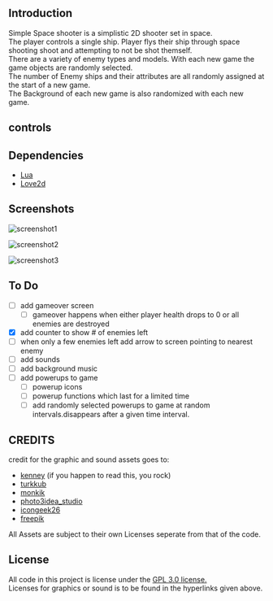 ## Introduction  
   Simple Space shooter is a simplistic 2D shooter set in space.  
   The player controls a single ship. Player flys their ship through space shooting shoot and attempting to not be shot themself.  
   There are a variety of enemy types and models. With each new game the game objects are randomly selected.  
   The number of Enemy ships and their attributes are all randomly assigned at the start of a new game.  
   The Background of each new game is also randomized with each new game.  

## controls  


## Dependencies  
- [Lua](https://www.lua.org/)  
- [Love2d](https://love2d.org/)  


## Screenshots  
  ![screenshot1](/asset/img/screenshots/screenshot_1.png)  

  ![screenshot2](/asset/img/screenshots/screenshot_2.png)  

  ![screenshot3](/asset/img/screenshots/screenshot_3.png)  

## To Do 
- [ ] add gameover screen  
    - [ ] gameover happens when either player health drops to 0 or all enemies are destroyed  
- [x] add counter to show # of enemies left  
- [ ] when only a few enemies left add arrow to screen pointing to nearest enemy  
- [ ] add sounds  
- [ ] add background music  
- [ ] add powerups to game   
    - [ ] powerup icons  
    - [ ] powerup functions which last for a limited time  
    - [ ] add randomly selected powerups to game at random intervals.disappears after a given time interval.  

## CREDITS  
credit for the graphic and sound assets goes to:  
- [kenney](https://kenney.nl/) (if you happen to read this, you rock)  
- [turkkub](https://www.flaticon.com/packs/universe-28?word=space)  
- [monkik](https://www.flaticon.com/packs/space-85?word=space)  
- [photo3idea_studio](https://www.flaticon.com/packs/space-126?word=space)  
- [icongeek26](https://www.flaticon.com/packs/space-230?word=space)  
- [freepik](https://www.flaticon.com/packs/space-elements?word=space&k=1609880618970)  

All Assets are subject to their own Licenses seperate from that of the code.  
    
## License  
All code in this project is license under the [GPL 3.0 license.](https://www.gnu.org/licenses/gpl-3.0.en.html)  
Licenses for graphics or sound is to be found in the hyperlinks given above.  
